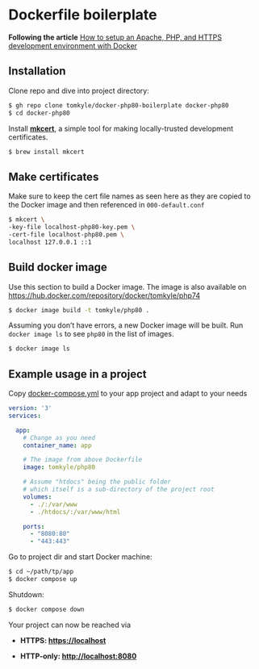 # Dockerfile boilerplate



**Following the article** [How to setup an Apache, PHP, and HTTPS development environment with Docker](https://dockerwebdev.com/tutorials/docker-php-development/)

## Installation

Clone repo and dive into project directory:

```bash 
$ gh repo clone tomkyle/docker-php80-boilerplate docker-php80
$ cd docker-php80
```

Install [**mkcert**](https://github.com/FiloSottile/mkcert), a simple tool for making locally-trusted development certificates. 

```bash
$ brew install mkcert
```

## Make certificates

Make sure to keep the cert file names as seen here as they are copied to the Docker image and then referenced in `000-default.conf`

```bash
$ mkcert \
-key-file localhost-php80-key.pem \
-cert-file localhost-php80.pem \
localhost 127.0.0.1 ::1
```

## Build docker image

Use this section to build a Docker image. The image is also available on https://hub.docker.com/repository/docker/tomkyle/php74

```bash
$ docker image build -t tomkyle/php80 .
```

Assuming you don’t have errors, a new Docker image will be built. Run `docker image ls` to see `php80` in the list of images.

```bash
$ docker image ls
```

## Example usage in a project

Copy [docker-compose.yml](./docker-compose.yml) to your app project and adapt to your needs

```yaml
version: '3'
services:

  app:
    # Change as you need
    container_name: app

    # The image from above Dockerfile
    image: tomkyle/php80

    # Assume "htdocs" being the public folder
    # which itself is a sub-directory of the project root
    volumes:
      - ./:/var/www
      - ./htdocs/:/var/www/html

    ports:
      - "8080:80"
      - "443:443"
```

Go to project dir and start Docker machine:

```bash
$ cd ~/path/tp/app
$ docker compose up
```

Shutdown:

```bash
$ docker compose down
```

Your project can now be reached via

- **HTTPS: [https://localhost](https://localhost)**

- **HTTP-only: [http://localhost:8080](http://localhost:8080)**

  

